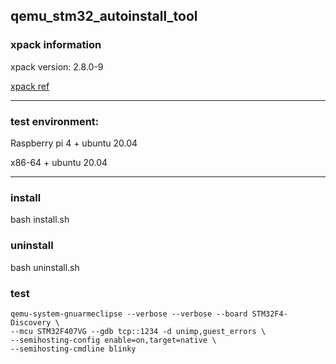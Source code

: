 ##	qemu_stm32_autoinstall_tool

###	xpack information

xpack version: 2.8.0-9


[xpack ref](https://xpack.github.io/qemu-arm/install/)

---

### test environment:

Raspberry pi 4 + ubuntu 20.04

x86-64 + ubuntu 20.04 

---

### install
bash install.sh

### uninstall
bash uninstall.sh

### test

```
qemu-system-gnuarmeclipse --verbose --verbose --board STM32F4-Discovery \
--mcu STM32F407VG --gdb tcp::1234 -d unimp,guest_errors \
--semihosting-config enable=on,target=native \
--semihosting-cmdline blinky
```
